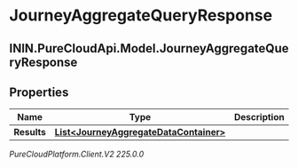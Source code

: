 # JourneyAggregateQueryResponse

## ININ.PureCloudApi.Model.JourneyAggregateQueryResponse

## Properties

|Name | Type | Description | Notes|
|------------ | ------------- | ------------- | -------------|
| **Results** | [**List&lt;JourneyAggregateDataContainer&gt;**](JourneyAggregateDataContainer) |  | [optional] |



_PureCloudPlatform.Client.V2 225.0.0_
